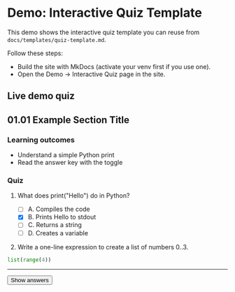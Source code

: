 # Demo: Interactive Quiz Template

This demo shows the interactive quiz template you can reuse from `docs/templates/quiz-template.md`.

Follow these steps:

- Build the site with MkDocs (activate your venv first if you use one).
- Open the Demo -> Interactive Quiz page in the site.

## Live demo quiz

## 01.01 Example Section Title

### Learning outcomes

- Understand a simple Python print
- Read the answer key with the toggle

### Quiz

1. What does print("Hello") do in Python?

	- [ ] A. Compiles the code
	- [x] B. Prints Hello to stdout
	- [ ] C. Returns a string
	- [ ] D. Creates a variable

1. Write a one-line expression to create a list of numbers 0..3.

```python
list(range(4))
```

---

<button class="quiz-toggle" data-target=".quiz-answers">Show answers</button>

<div class="quiz-answers" hidden>

## Answer key

1. B

2. list(range(4))

</div>
